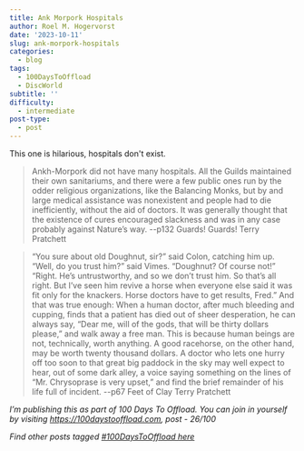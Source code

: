 ```yaml
---
title: Ank Morpork Hospitals
author: Roel M. Hogervorst
date: '2023-10-11'
slug: ank-morpork-hospitals
categories:
  - blog
tags:
  - 100DaysToOffload
  - DiscWorld
subtitle: ''
difficulty:
  - intermediate
post-type:
  - post
---
```

This one is hilarious, hospitals don't exist. 


> Ankh-Morpork did not have many hospitals. All the Guilds maintained their own sanitariums, and there were a few public ones run by the odder religious organizations, like the Balancing Monks, but by and large medical assistance was nonexistent and people had to die inefficiently, without the aid of doctors. It was generally thought that the existence of cures encouraged slackness and was in any case probably against Nature’s way. --p132 Guards! Guards! Terry Pratchett


> “You sure about old Doughnut, sir?” said Colon, catching him up. “Well, do you trust him?” said Vimes. “Doughnut? Of course not!” “Right. He’s untrustworthy, and so we don’t trust him. So that’s all right. But I’ve seen him revive a horse when everyone else said it was fit only for the knackers. Horse doctors have to get results, Fred.” And that was true enough: When a human doctor, after much bleeding and cupping, finds that a patient has died out of sheer desperation, he can always say, “Dear me, will of the gods, that will be thirty dollars please,” and walk away a free man. This is because human beings are not, technically, worth anything. A good racehorse, on the other hand, may be worth twenty thousand dollars. A doctor who lets one hurry off too soon to that great big paddock in the sky may well expect to hear, out of some dark alley, a voice saying something on the lines of “Mr. Chrysoprase is very upset,” and find the brief remainder of his life full of incident. --p67 Feet of Clay Terry Pratchett



*I’m publishing this as part of 100 Days To Offload. You can join in yourself by visiting https://100daystooffload.com, post - 26/100*

*Find other posts tagged  [#100DaysToOffload here](https://notes.rmhogervorst.nl/tags/100DaysToOffload/)*
